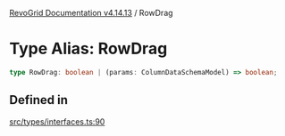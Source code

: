 [RevoGrid Documentation v4.14.13](README.md) / RowDrag

# Type Alias: RowDrag

```ts
type RowDrag: boolean | (params: ColumnDataSchemaModel) => boolean;
```

## Defined in

[src/types/interfaces.ts:90](https://github.com/revolist/revogrid/blob/4eff1607ca8ee7d75f31750c713182488767268a/src/types/interfaces.ts#L90)
